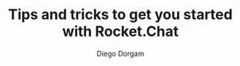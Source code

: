 ---
title: Tips and tricks to get you started with Rocket.Chat
dateEvent: 2018-07-7 10:00:00
extUrl: https://youtu.be/aeMgkHpSWr0
bgSize: cover
bgColor: 030c1a
author: Diego Dorgam
language: USA
cover: https://img.youtube.com/vi/aeMgkHpSWr0/0.jpg
categories:
  - Webinars
---